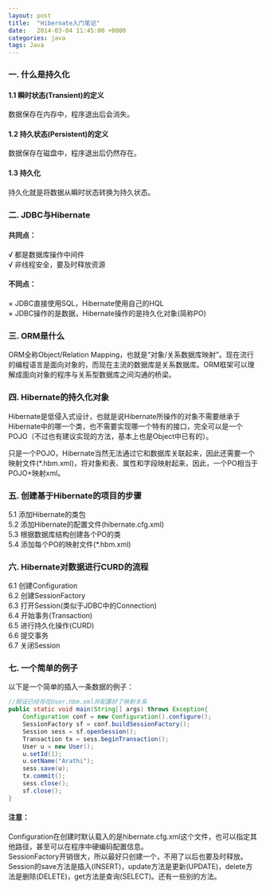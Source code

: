 ```yaml
---
layout: post
title:  "Hibernate入门笔记"
date:   2014-03-04 11:45:00 +0800
categories: java
tags: Java
---
```


### 一. 什么是持久化

#### 1.1 瞬时状态(Transient)的定义
数据保存在内存中，程序退出后会消失。

<!--more-->

#### 1.2 持久状态(Persistent)的定义
数据保存在磁盘中，程序退出后仍然存在。

#### 1.3 持久化
持久化就是将数据从瞬时状态转换为持久状态。
 
### 二. JDBC与Hibernate

#### 共同点：
√ 都是数据库操作中间件  
√ 非线程安全，要及时释放资源  

#### 不同点：
× JDBC直接使用SQL，Hibernate使用自己的HQL  
× JDBC操作的是数据，Hibernate操作的是持久化对象(简称PO)  
 
### 三. ORM是什么

ORM全称Object/Relation Mapping，也就是“对象/关系数据库映射”。现在流行的编程语言是面向对象的，而现在主流的数据库是关系数据库。ORM框架可以理解成面向对象的程序与关系型数据库之间沟通的桥梁。
 
### 四. Hibernate的持久化对象

Hibernate是低侵入式设计，也就是说Hibernate所操作的对象不需要继承于Hibernate中的哪一个类，也不需要实现哪一个特有的接口，完全可以是一个POJO（不过也有建议实现的方法，基本上也是Object中已有的）。

只是一个POJO，Hibernate当然无法通过它和数据库关联起来，因此还需要一个映射文件(*.hbm.xml)，将对象和表、属性和字段映射起来，因此，一个PO相当于POJO+映射xml。
 
### 五. 创建基于Hibernate的项目的步骤

5.1 添加Hibernate的类包  
5.2 添加Hibernate的配置文件(hibernate.cfg.xml)  
5.3 根据数据库结构创建各个PO的类  
5.4 添加每个PO的映射文件(*.hbm.xml)  
 
### 六. Hibernate对数据进行CURD的流程

6.1 创建Configuration  
6.2 创建SessionFactory  
6.3 打开Session(类似于JDBC中的Connection)  
6.4 开始事务(Transaction)  
6.5 进行持久化操作(CURD)  
6.6 提交事务  
6.7 关闭Session  
 
### 七. 一个简单的例子

以下是一个简单的插入一条数据的例子：

```java
//假设已经存在User.hbm.xml并配置好了映射关系
public static void main(String[] args) throws Exception{
    Configuration conf = new Configuration().configure();
    SessionFactory sf = conf.buildSessionFactory();
    Session sess = sf.openSession();
    Transaction tx = sess.beginTransaction();
    User u = new User();
    u.setId(1);
    u.setName("Arathi");
    sess.save(u);
    tx.commit();
    sess.close();
    sf.close();
}
```

#### 注意：  
Configuration在创建时默认载入的是hibernate.cfg.xml这个文件，也可以指定其他路径，甚至可以在程序中硬编码配置信息。  
SessionFactory开销很大，所以最好只创建一个，不用了以后也要及时释放。  
Session的save方法是插入(INSERT)，update方法是更新(UPDATE)，delete方法是删除(DELETE)，get方法是查询(SELECT)。还有一些别的方法。
